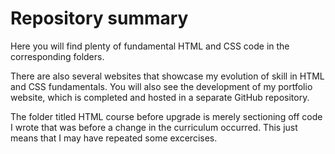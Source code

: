 # Repository summary

Here you will find plenty of fundamental HTML and CSS code in the corresponding folders. 

There are also several websites that showcase my evolution of skill in HTML and CSS fundamentals. You will also see the development of my portfolio website, which is completed and hosted in a separate GitHub repository.

The folder titled HTML course before upgrade is merely sectioning off code I wrote that was before a change in the curriculum occurred. This just means that I may have repeated some excercises.
